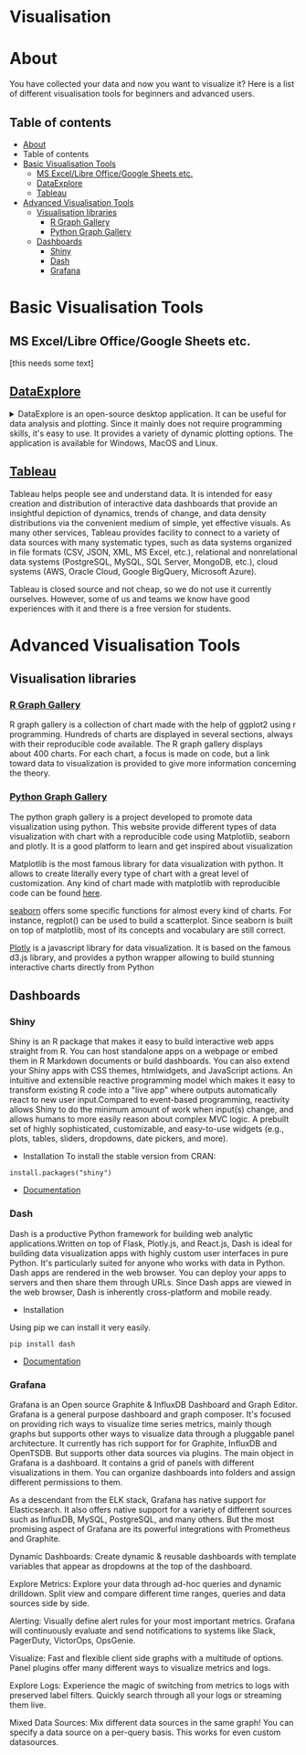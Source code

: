 # Visualisation

# About
You have collected your data and now you want to visualize it? Here is a list of different visualisation tools for beginners and advanced users.

## Table of contents

- [About](#about)
- Table of contents 
- [Basic Visualisation Tools](#basic-visualisation-tools)
   - [MS Excel/Libre Office/Google Sheets etc.](#msexcel)
   - [DataExplore](#dataexplore)
   - [Tableau](#tableau)
- [Advanced Visualisation Tools](#advanced-visualisation-tools)
   - [Visualisation libraries](#visualisation-libraries)
      - [R Graph Gallery](#r-graph-gallery)
      - [Python Graph Gallery](#python-graph-gallery)
   - [Dashboards](#dashboards)
      - [Shiny](#shiny)
      - [Dash](#dash)
      - [Grafana](#grafana)

# Basic Visualisation Tools

## <a id="msexcel"></a>MS Excel/Libre Office/Google Sheets etc.

[this needs some text]

## [DataExplore](https://snapcraft.io/dataexplore)

<details markdown=block>
<summary markdown=span>DataExplore is an open-source desktop application. It can be useful for data analysis and plotting. Since it mainly does not require programming skills, it's easy to use. It provides a variety of dynamic plotting options. The application is available for Windows, MacOS and Linux.</summary>

### Pros

- Open-source
- Easy to use for non-programmers
- Option for different dynamic plots
- Versatile toolbox for data analysis
- Multiplatform support

### Download and Documentations

- [GitHub](https://dmnfarrell.github.io/pandastable/)
- [Download](https://www.nongnu.org/dataexplorer/download.html) 
- [Source Code](http://download.savannah.gnu.org/releases/dataexplorer/dataexplorer-3.5.0-src.tar.gz)
- [Official documentation](https://pandastable.readthedocs.io/en/latest/dataexplore.html#purpose-of-the-program)
- [Example Projects](http://dmnfarrell.github.io/dataexplore/titanic-example)

### Tutorial

- Video[ Tutorial](https://www.youtube.com/watch?v=Ss0QIFywt74)
- Code[ example](https://pandastable.readthedocs.io/en/latest/examples.html)

</details>

## [Tableau](https://www.tableau.com/academic/students)

Tableau helps people see and understand data. It is intended for easy creation and distribution of interactive data dashboards that provide an insightful depiction of dynamics, trends of change, and data density distributions via the convenient medium of simple, yet effective visuals.
As many other services, Tableau provides facility to connect to a variety of data sources with many systematic types, such as data systems organized in file formats (CSV, JSON, XML, MS Excel, etc.), relational and nonrelational data systems (PostgreSQL, MySQL, SQL Server, MongoDB, etc.), cloud systems (AWS, Oracle Cloud, Google BigQuery, Microsoft Azure).

Tableau is closed source and not cheap, so we do not use it currently ourselves. However, some of us and teams we know have good experiences with it and there is a free version for students.

# Advanced Visualisation Tools

## Visualisation libraries

### [R Graph Gallery](https://www.r-graph-gallery.com/ggplot2-package.html)

R graph gallery is  a collection of chart made with the help of ggplot2 using r programming. Hundreds of charts are displayed in several sections, always with their reproducible code available. The R graph gallery displays about 400 charts. For each chart, a focus is made on code, but a link toward data to visualization is provided to give more information concerning the theory.


### [Python Graph Gallery](https://www.python-graph-gallery.com/)

The python graph gallery is a project developed to promote data visualization using python. This website provide different types of data visualization with chart with a reproducible code using  Matplotlib, seaborn and plotly. It is a good platform to learn and get inspired about visualization

Matplotlib is the most famous library for data visualization with python. It allows to create literally every type of chart with a great level of customization. Any kind of chart made with matplotlib with reproducible code can be found [here](https://www.python-graph-gallery.com/matplotlib/). 

[seaborn](https://www.python-graph-gallery.com/seaborn/) offers some specific functions for almost every kind of charts. For instance, regplot() can be used to build a scatterplot.
Since seaborn is built on top of matplotlib, most of its concepts and vocabulary are still correct.

[Plotly](https://www.python-graph-gallery.com/plotly/) is a javascript library for data visualization. It is based on the famous d3.js library, and provides a python wrapper allowing to build stunning interactive charts directly from Python

## Dashboards

### Shiny

Shiny is an R package that makes it easy to build interactive web apps straight from R. You can host standalone apps on a webpage or embed them in R Markdown documents or build dashboards. You can also extend your Shiny apps with CSS themes, htmlwidgets, and JavaScript actions.
An intuitive and extensible reactive programming model which makes it easy to transform existing R code into a "live app" where outputs automatically react to new user input.Compared to event-based programming, reactivity allows Shiny to do the minimum amount of work when input(s) change, and allows humans to more easily reason about complex MVC logic.
A prebuilt set of highly sophisticated, customizable, and easy-to-use widgets (e.g., plots, tables, sliders, dropdowns, date pickers, and more).


* Installation
To install the stable version from CRAN: 
```
install.packages("shiny")
```

* [Documentation](https://www.rdocumentation.org/packages/shiny/versions/1.6.0)

### Dash

Dash is a productive Python framework for building web analytic applications.Written on top of Flask, Plotly.js, and React.js, Dash is ideal for building data visualization apps with highly custom user interfaces in pure Python. It's particularly suited for anyone who works with data in Python. Dash apps are rendered in the web browser. You can deploy your apps to servers and then share them through URLs. Since Dash apps are viewed in the web browser, Dash is inherently cross-platform and mobile ready.

* Installation 

Using pip we can install it very easily.

```
pip install dash

```

* [Documentation](https://dash.plotly.com/)

### Grafana

Grafana is  an Open source Graphite & InfluxDB Dashboard and Graph Editor. Grafana is a general purpose dashboard and graph composer. It's focused on providing rich ways to visualize time series metrics, mainly though graphs but supports other ways to visualize data through a pluggable panel architecture. It currently has rich support for for Graphite, InfluxDB and OpenTSDB. But supports other data sources via plugins. The main object in Grafana is a dashboard. It contains a grid of panels with different visualizations in them. You can organize dashboards into folders and assign different permissions to them.

As a descendant from the ELK stack, Grafana has native support for Elasticsearch. It also offers native support for a variety of different sources such as InfluxDB, MySQL, PostgreSQL, and many others. But the most promising aspect of Grafana are its powerful integrations with Prometheus and Graphite.

Dynamic Dashboards: Create dynamic & reusable dashboards with template variables that appear as dropdowns at the top of the dashboard.

Explore Metrics: Explore your data through ad-hoc queries and dynamic drilldown. Split view and compare different time ranges, queries and data sources side by side.

Alerting: Visually define alert rules for your most important metrics. Grafana will continuously evaluate and send notifications to systems like Slack, PagerDuty, VictorOps, OpsGenie.

Visualize: Fast and flexible client side graphs with a multitude of options. Panel plugins offer many different ways to visualize metrics and logs.

Explore Logs: Experience the magic of switching from metrics to logs with preserved label filters. Quickly search through all your logs or streaming them live.

Mixed Data Sources: Mix different data sources in the same graph! You can specify a data source on a per-query basis. This works for even custom datasources.